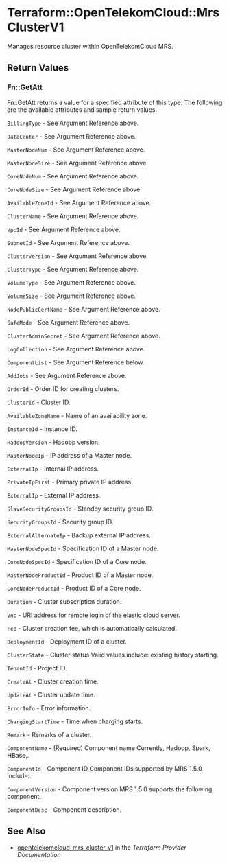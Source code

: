 # Terraform::OpenTelekomCloud::MrsClusterV1

Manages resource cluster within OpenTelekomCloud MRS.

## Return Values

### Fn::GetAtt

Fn::GetAtt returns a value for a specified attribute of this type. The following are the available attributes and sample return values.

`BillingType` - See Argument Reference above.

`DataCenter` - See Argument Reference above.

`MasterNodeNum` - See Argument Reference above.

`MasterNodeSize` - See Argument Reference above.

`CoreNodeNum` - See Argument Reference above.

`CoreNodeSize` - See Argument Reference above.

`AvailableZoneId` - See Argument Reference above.

`ClusterName` - See Argument Reference above.

`VpcId` - See Argument Reference above.

`SubnetId` - See Argument Reference above.

`ClusterVersion` - See Argument Reference above.

`ClusterType` - See Argument Reference above.

`VolumeType` - See Argument Reference above.

`VolumeSize` - See Argument Reference above.

`NodePublicCertName` - See Argument Reference above.

`SafeMode` - See Argument Reference above.

`ClusterAdminSecret` - See Argument Reference above.

`LogCollection` - See Argument Reference above.

`ComponentList` - See Argument Reference below.

`AddJobs` - See Argument Reference above.

`OrderId` - Order ID for creating clusters.

`ClusterId` - Cluster ID.

`AvailableZoneName` - Name of an availability zone.

`InstanceId` - Instance ID.

`HadoopVersion` - Hadoop version.

`MasterNodeIp` - IP address of a Master node.

`ExternalIp` - Internal IP address.

`PrivateIpFirst` - Primary private IP address.

`ExternalIp` - External IP address.

`SlaveSecurityGroupsId` - Standby security group ID.

`SecurityGroupsId` - Security group ID.

`ExternalAlternateIp` - Backup external IP address.

`MasterNodeSpecId` - Specification ID of a Master node.

`CoreNodeSpecId` - Specification ID of a Core node.

`MasterNodeProductId` - Product ID of a Master node.

`CoreNodeProductId` - Product ID of a Core node.

`Duration` - Cluster subscription duration.

`Vnc` - URI address for remote login of the elastic cloud server.

`Fee` - Cluster creation fee, which is automatically calculated.

`DeploymentId` - Deployment ID of a cluster.

`ClusterState` - Cluster status Valid values include: existing history starting.

`TenantId` - Project ID.

`CreateAt` - Cluster creation time.

`UpdateAt` - Cluster update time.

`ErrorInfo` - Error information.

`ChargingStartTime` - Time when charging starts.

`Remark` - Remarks of a cluster.

`ComponentName` - (Required) Component name Currently, Hadoop, Spark, HBase,.

`ComponentId` - Component ID Component IDs supported by MRS 1.5.0 include:.

`ComponentVersion` - Component version MRS 1.5.0 supports the following component.

`ComponentDesc` - Component description.

## See Also

* [opentelekomcloud_mrs_cluster_v1](https://www.terraform.io/docs/providers/opentelekomcloud/r/mrs_cluster_v1.html) in the _Terraform Provider Documentation_